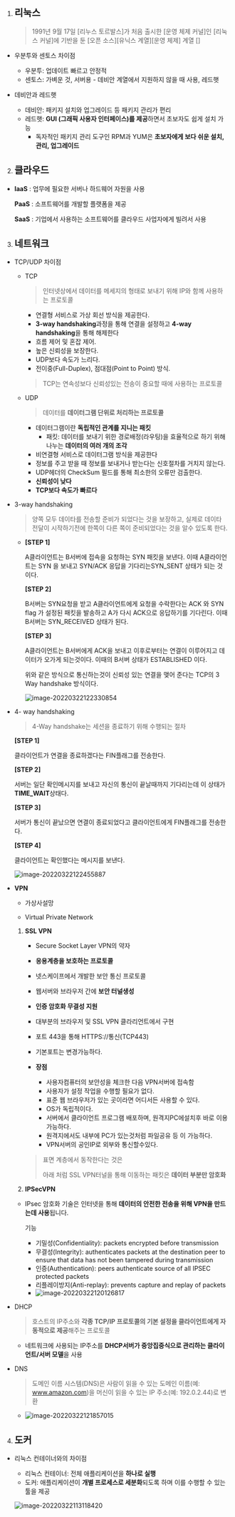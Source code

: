 1. ## 리눅스

   > 1991년 9월 17일 [리누스 토르발스]가 처음 출시한 [운영 체제 커널]인 [리눅스 커널]에 기반을 둔 [오픈 소스][유닉스 계열][운영 체제] 계열
[]
- 우분투와 센토스 차이점
  - 우분투: 업데이트 빠르고 안정적
  - 센토스: 가벼운 것, 서버용 - 데비안 계열에서 지원하지 않을 때 사용, 레드햇

- 데비안과 레드햇
  - 데비안: 패키지 설치와 업그레이드 등 패키지 관리가 편리
  - 레드햇: **GUI (그래픽 사용자 인터페이스)를 제공**하면서 초보자도 쉽게 설치 가능
    -  독자적인 패키지 관리 도구인 RPM과 YUM은 **초보자에게 보다 쉬운 설치, 관리, 업그레이드**



2. ## 클라우드

- **IaaS** : 업무에 필요한 서버나 하드웨어 자원을 사용

  **PaaS** : 소프트웨어를 개발할 플랫폼을 제공

  **SaaS** : 기업에서 사용하는 소프트웨어를 클라우드 사업자에게 빌려서 사용



3. ## 네트워크

- TCP/UDP 차이점

  - TCP

    >  인터넷상에서 데이터를 메세지의 형태로 보내기 위해 IP와 함께 사용하는 프로토콜

    - 연결형 서비스로 가상 회선 방식을 제공한다.
    - **3-way handshaking**과정을 통해 연결을 설정하고 **4-way handshaking**을 통해 해제한다
    - 흐름 제어 및 혼잡 제어.
    - 높은 신뢰성을 보장한다.
    - UDP보다 속도가 느리다.
    - 전이중(Full-Duplex), 점대점(Point to Point) 방식.

    > TCP는 연속성보다 신뢰성있는 전송이 중요할 때에 사용하는 프로토콜

    

  - UDP

    > 데이터를 **데이터그램 단위로 처리하는 프로토콜**

    - 데이터그램이란 **독립적인 관계를 지니는 패킷**
      - 패킷: 데이터를 보내기 위한 경로배정(라우팅)을 효율적으로 하기 위해 나누는 **데이터의 여러 개의 조각**
    - 비연결형 서비스로 데이터그램 방식을 제공한다
    - 정보를 주고 받을 때 정보를 보내거나 받는다는 신호절차를 거치지 않는다.
    - UDP헤더의 CheckSum 필드를 통해 최소한의 오류만 검출한다.
    - **신뢰성이 낮다**
    - **TCP보다 속도가 빠르다**

- 3-way handshaking

  > 양쪽 모두 데이타를 전송할 준비가 되었다는 것을 보장하고, 실제로 데이타 전달이 시작하기전에 한쪽이 다른 쪽이 준비되었다는 것을 알수 있도록 한다.

  

  - **[STEP 1]**

    A클라이언트는 B서버에 접속을 요청하는 SYN 패킷을 보낸다. 이때 A클라이언트는 SYN 을 보내고 SYN/ACK 응답을 기다리는SYN_SENT 상태가 되는 것이다.

     

    **[STEP 2]** 

    B서버는 SYN요청을 받고 A클라이언트에게 요청을 수락한다는 ACK 와 SYN flag 가 설정된 패킷을 발송하고 A가 다시 ACK으로 응답하기를 기다린다. 이때 B서버는 SYN_RECEIVED 상태가 된다.

     

    **[STEP 3]**

    A클라이언트는 B서버에게 ACK을 보내고 이후로부터는 연결이 이루어지고 데이터가 오가게 되는것이다. 이때의 B서버 상태가 ESTABLISHED 이다.

    위와 같은 방식으로 통신하는것이 신뢰성 있는 연결을 맺어 준다는 TCP의 3 Way handshake 방식이다.

    ![image-20220322122330854](0322.assets/image-20220322122330854.png)

- 4- way handshaking

  > 4-Way handshake는 세션을 종료하기 위해 수행되는 절차

  **[STEP 1]**

  클라이언트가 연결을 종료하겠다는 FIN플래그를 전송한다.

  

  **[STEP 2]** 

  서버는 일단 확인메시지를 보내고 자신의 통신이 끝날때까지 기다리는데 이 상태가 **TIME_WAIT**상태다.

   

  **[STEP 3]**

  서버가 통신이 끝났으면 연결이 종료되었다고 클라이언트에게 FIN플래그를 전송한다.

   

  **[STEP 4]**

  

  클라이언트는 확인했다는 메시지를 보낸다.

  ![image-20220322122455887](0322.assets/image-20220322122455887.png)



- **VPN**

  - 가상사설망

  - Virtual Private Network

    

  1. **SSL VPN**

     - Secure Socket Layer VPN의 약자

     - **응용계층을 보호하는 프로토콜**

     - 넷스케이프에서 개발한 보안 통신 프로토콜

     - 웹서버와 브라우저 간에 **보안 터널생성**

     - **인증 암호화 무결성 지원**

     - 대부분의 브라우저 및 SSL VPN 클라리언트에서 구현

     - 포트 443을 통해 HTTPS://통신(TCP443)

     - 기본포트는 변경가능하다.

     - **장점**
       -  사용자컴퓨터의 보안성을 체크한 다음 VPN서버에 접속함
         - 사용자가 설정 작업을 수행할 필요가 없다.
         -  표준 웹 브라우저가 있는 곳이라면 어디서든 사용할 수 있다.
         -  OS가 독립적이다.
         -  서버에서 클라이언트 프로그램 배포하며, 원격지PC에설치후 바로 이용가능하다.
         -  원격지에서도 내부에 PC가 있는것처럼 파일공유 등 이 가능하다.
         -  VPN서버의 공인IP로 외부와 통신할수있다.

     > 표면 계층에서 동작한다는 것은
     >
     > 아래 처럼 SSL VPN터널을 통해 이동하는 패킷은 **데이터 부분만 암호화**

  

  

  2. **IPSecVPN**

  - IPsec 암호화 기술은 인터넷을 통해 **데이터의 안전한 전송을 위해 VPN을 만드는데 사용**됩니다.

    기능

    - 기밀성(Confidentiality): packets encrypted before transmission
    - 무결성(Integrity): authenticates packets at the destination peer to ensure that data has not been tampered during transmission
    - 인증(Authentication): peers authenticate source of all IPSEC protected packets
    - 리플레이방지(Anti-replay): prevents capture and replay of packets
    - ![image-20220322120126817](0322.assets/image-20220322120126817.png)

- DHCP

  > 호스트의 IP주소와 **각종 TCP/IP 프로토콜의 기본 설정을 클라이언트에게 자동적으로 제공**해주는 프로토콜

  - 네트워크에 사용되는 IP주소를 **DHCP서버가 중앙집중식으로 관리하는 클라이언트/서버 모델**을 사용

    

- DNS 

  > 도메인 이름 시스템(DNS)은 사람이 읽을 수 있는 도메인 이름(예: www.amazon.com)을 머신이 읽을 수 있는 IP 주소(예: 192.0.2.44)로 변환

  - ![image-20220322121857015](0322.assets/image-20220322121857015.png)







4. ## 도커

- 리눅스 컨테이너와의 차이점

  - 리눅스 컨테이너: 전체 애플리케이션을 **하나로 실행**
  - 도커: 애플리케이션이 **개별 프로세스로 세분화**되도록 하며 이를 수행할 수 있는 툴을 제공

  ![image-20220322113118420](0322.assets/image-20220322113118420.png)